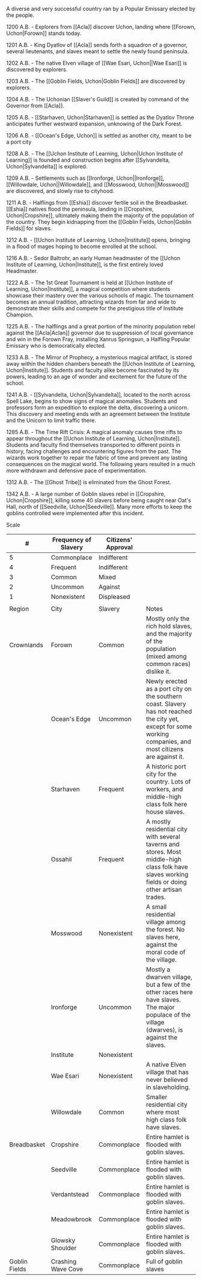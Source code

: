 A diverse and very successful country ran by a Popular Emissary elected by the people.

1200 A.B. - Explorers from [[Acla]] discover Uchon, landing where [[Forown, Uchon|Forown]] stands today. 

1201 A.B. - King Dyatlov of [[Acla]] sends forth a squadron of a governor, several lieutenants, and slaves meant to settle the newly found peninsula. 

1202 A.B. - The native Elven village of [[Wae Esari, Uchon||Wae Esari]] is discovered by explorers. 

1203 A.B. - The [[Goblin Fields, Uchon|Goblin Fields]] are discovered by explorers. 

1204 A.B. - The Uchonian [[Slaver's Guild]] is created by command of the Governor from [[Acla]]. 

1205 A.B. - [[Starhaven, Uchon|Starhaven]] is settled as the Dyatlov Throne anticipates further westward expansion, unknowing of the Dark Forest. 

1206 A.B. - [[Ocean's Edge, Uchon]] is settled as another city, meant to be a port city 

1208 A.B. - The [[Uchon Institute of Learning, Uchon|Uchon Institute of Learning]] is founded and construction begins after [[Sylvandelta, Uchon|Sylvandelta]] is explored. 

1209 A.B. - Settlements such as [[Ironforge, Uchon||Ironforge]], [[Willowdale, Uchon||Willowdale]], and [[Mosswood, Uchon||Mosswood]] are discovered, and slowly rise to cityhood. 

1211 A.B. - Halflings from [[Eshia]] discover fertile soil in the Breadbasket. [[Eshia]] natives flood the peninsula, landing in [[Cropshire, Uchon|Cropshire]], ultimately making them the majority of the population of the country. They begin kidnapping from the [[Goblin Fields, Uchon|Goblin Fields]] for slaves. 

1212 A.B. - [[Uchon Institute of Learning, Uchon|Institute]] opens, bringing in a flood of mages hoping to become enrolled at the school. 

1216 A.B. - Sedor Baltrohr, an early Human headmaster of the [[Uchon Institute of Learning, Uchon|Institute]], is the first entirely loved Headmaster. 

1222 A.B. - The 1st Great Tournament is held at [[Uchon Institute of Learning, Uchon|Institute]], a magical competition where students showcase their mastery over the various schools of magic. The tournament becomes an annual tradition, attracting wizards from far and wide to demonstrate their skills and compete for the prestigious title of Institute Champion. 

1225 A.B. - The halflings and a great portion of the minority population rebel against the [[Acla|Aclan]] governor due to suppression of local governance and win in the Forown Fray, installing Xanrus Springsun, a Halfling Popular Emissary who is democratically elected. 

1233 A.B. - The Mirror of Prophecy, a mysterious magical artifact, is stored away within the hidden chambers beneath the [[Uchon Institute of Learning, Uchon|Institute]]. Students and faculty alike become fascinated by its powers, leading to an age of wonder and excitement for the future of the school. 

1241 A.B. - [[Sylvandelta, Uchon|Sylvandelta]], located to the north across Spell Lake, begins to show signs of magical anomalies. Students and professors form an expedition to explore the delta, discovering a unicorn. This discovery and meeting ends with an agreement between the Institute and the Unicorn to limit traffic there. 

1285 A.B. - The Time Rift Crisis: A magical anomaly causes time rifts to appear throughout the [[Uchon Institute of Learning, Uchon|Institute]]. Students and faculty find themselves transported to different points in history, facing challenges and encountering figures from the past. The wizards work together to repair the fabric of time and prevent any lasting consequences on the magical world. The following years resulted in a much more withdrawn and defensive pace of experimentation. 

1312 A.B. - The [[Ghost Tribe]] is eliminated from the Ghost Forest. 

1342 A.B. - A large number of Goblin slaves rebel in [[Cropshire, Uchon|Cropshire]], killing some 40 slavers before being caught near Oat's Hall, north of [[Seedville, Uchon|Seedville]]. Many more efforts to keep the goblins controlled were implemented after this incident.

Scale 

| #             | Frequency of Slavery | Citizens' Approval |                                                                                                                                                                |
| ------------- | -------------------- | ------------------ | -------------------------------------------------------------------------------------------------------------------------------------------------------------- |
| 5             | Commonplace          | Indifferent        |                                                                                                                                                                |
| 4             | Frequent             | Indifferent        |                                                                                                                                                                |
| 3             | Common               | Mixed              |                                                                                                                                                                |
| 2             | Uncommon             | Against            |                                                                                                                                                                |
| 1             | Nonexistent          | Displeased         |                                                                                                                                                                |
|               |                      |                    |                                                                                                                                                                |
| Region        | City                 | Slavery            | Notes                                                                                                                                                          |
| Crownlands    | Forown               | Common             | Mostly only the rich hold slaves, and the majority of the population (mixed among common races) dislike it.                                                    |
|               | Ocean's Edge         | Uncommon           | Newly erected as a port city on the southern coast. Slavery has not reached the city yet, except for some working companies, and most citizens are against it. |
|               | Starhaven            | Frequent           | A historic port city for the country. Lots of workers, and middle-high class folk here house slaves.                                                           |
|               | Ossahil              | Frequent           | A mostly residential city with several taverns and stores. Most middle-high class folk have slaves working fields or doing other artisan trades.               |
|               | Mosswood             | Nonexistent        | A small residential village among the forest. No slaves here, against the moral code of the village.                                                           |
|               | Ironforge            | Uncommon           | Mostly a dwarven village, but a few of the other races here have slaves. The major populace of the village (dwarves), is against the slaves.                   |
|               | Institute            | Nonexistent        |                                                                                                                                                                |
|               | Wae Esari            | Nonexistent        | A native Elven village that has never believed in slaveholding.                                                                                                |
|               | Willowdale           | Common             | Smaller residential city where most high class folk have slaves.                                                                                               |
| Breadbasket   | Cropshire            | Commonplace        | Entire hamlet is flooded with goblin slaves.                                                                                                                   |
|               | Seedville            | Commonplace        | Entire hamlet is flooded with goblin slaves.                                                                                                                   |
|               | Verdantstead         | Commonplace        | Entire hamlet is flooded with goblin slaves.                                                                                                                   |
|               | Meadowbrook          | Commonplace        | Entire hamlet is flooded with goblin slaves.                                                                                                                   |
|               | Glowsky Shoulder     | Commonplace        | Entire hamlet is flooded with goblin slaves.                                                                                                                   |
| Goblin Fields | Crashing Wave Cove   | Commonplace        | Full of goblin slaves                                                                                                                                          |